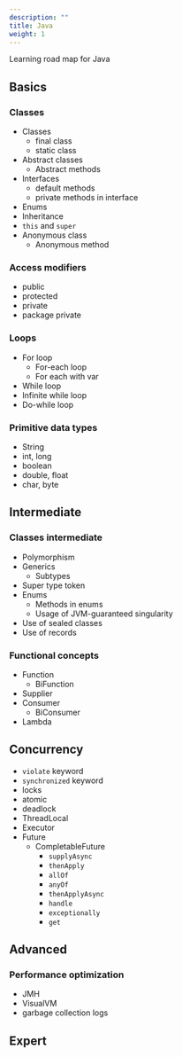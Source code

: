 ```yaml
---
description: ""
title: Java
weight: 1
---
```


Learning road map for Java

## Basics

### Classes
- Classes
  - final class
  - static class
- Abstract classes
  - Abstract methods
- Interfaces
  - default methods
  - private methods in interface
- Enums
- Inheritance
- `this` and `super`
- Anonymous class
  - Anonymous method

### Access modifiers
- public
- protected
- private
- package private

### Loops
- For loop
  - For-each loop
  - For each with var
- While loop
 - Infinite while loop
- Do-while loop

### Primitive data types
- String
- int, long
- boolean
- double, float
- char, byte

## Intermediate
### Classes intermediate
- Polymorphism
- Generics
  - Subtypes
- Super type token
- Enums
  - Methods in enums
  - Usage of JVM-guaranteed singularity
- Use of sealed classes
- Use of records

### Functional concepts
- Function
  - BiFunction
- Supplier
- Consumer
  - BiConsumer
- Lambda

## Concurrency
- `violate` keyword
- `synchronized` keyword
- locks
- atomic
- deadlock
- ThreadLocal
- Executor
- Future
  - CompletableFuture
    - `supplyAsync`
    - `thenApply`
    - `allOf`
    - `anyOf`
    - `thenApplyAsync`
    - `handle`
    - `exceptionally`
    - `get`

## Advanced
### Performance optimization
- JMH
- VisualVM
- garbage collection logs

## Expert